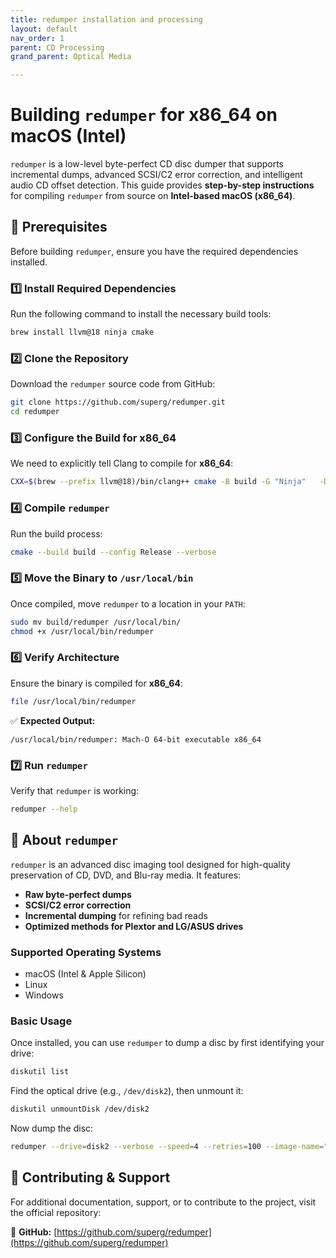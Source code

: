 ```yaml
---
title: redumper installation and processing
layout: default
nav_order: 1
parent: CD Processing
grand_parent: Optical Media

---
```


# Building `redumper` for x86_64 on macOS (Intel)

`redumper` is a low-level byte-perfect CD disc dumper that supports incremental dumps, advanced SCSI/C2 error correction, and intelligent audio CD offset detection. This guide provides **step-by-step instructions** for compiling `redumper` from source on **Intel-based macOS (x86_64)**.

## 🔹 **Prerequisites**

Before building `redumper`, ensure you have the required dependencies installed.

### **1️⃣ Install Required Dependencies**

Run the following command to install the necessary build tools:

```sh
brew install llvm@18 ninja cmake
```

### **2️⃣ Clone the Repository**

Download the `redumper` source code from GitHub:

```sh
git clone https://github.com/superg/redumper.git
cd redumper
```

### **3️⃣ Configure the Build for x86_64**

We need to explicitly tell Clang to compile for **x86_64**:

```sh
CXX=$(brew --prefix llvm@18)/bin/clang++ cmake -B build -G "Ninja"   -DCMAKE_BUILD_WITH_INSTALL_RPATH=ON   -DREDUMPER_CLANG_USE_LIBCPP=ON   -DREDUMPER_CLANG_LINK_OPTIONS="-L$(brew --prefix llvm@18)/lib/c++"   -DCMAKE_BUILD_TYPE=Release   -DREDUMPER_VERSION_BUILD=481
```

### **4️⃣ Compile `redumper`**

Run the build process:

```sh
cmake --build build --config Release --verbose
```

### **5️⃣ Move the Binary to `/usr/local/bin`**

Once compiled, move `redumper` to a location in your `PATH`:

```sh
sudo mv build/redumper /usr/local/bin/
chmod +x /usr/local/bin/redumper
```

### **6️⃣ Verify Architecture**

Ensure the binary is compiled for **x86_64**:

```sh
file /usr/local/bin/redumper
```

✅ **Expected Output:**

```
/usr/local/bin/redumper: Mach-O 64-bit executable x86_64
```

### **7️⃣ Run `redumper`**

Verify that `redumper` is working:

```sh
redumper --help
```

## 🔹 **About `redumper`**

`redumper` is an advanced disc imaging tool designed for high-quality preservation of CD, DVD, and Blu-ray media. It features:

- **Raw byte-perfect dumps**
- **SCSI/C2 error correction**
- **Incremental dumping** for refining bad reads
- **Optimized methods for Plextor and LG/ASUS drives**

### **Supported Operating Systems**

- macOS (Intel & Apple Silicon)
- Linux
- Windows

### **Basic Usage**

Once installed, you can use `redumper` to dump a disc by first identifying your drive:

```sh
diskutil list
```

Find the optical drive (e.g., `/dev/disk2`), then unmount it:

```sh
diskutil unmountDisk /dev/disk2
```

Now dump the disc:

```sh
redumper --drive=disk2 --verbose --speed=4 --retries=100 --image-name="my_disc" --image-path="~/Desktop/"
```

## 🔹 **Contributing & Support**

For additional documentation, support, or to contribute to the project, visit the official repository:

🔗 **GitHub:** [https://github.com/superg/redumper](https://github.com/superg/redumper)
